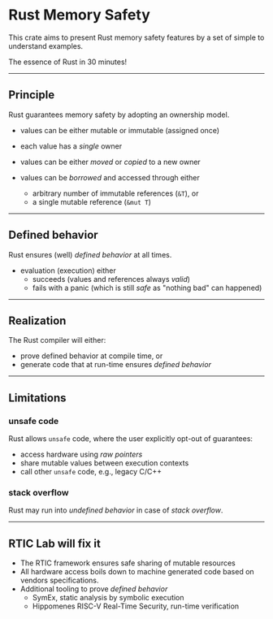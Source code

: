 # Rust Memory Safety

This crate aims to present Rust memory safety features by a set of simple to understand examples.

The essence of Rust in 30 minutes!

---

## Principle

Rust guarantees memory safety by adopting an ownership model.

- values can be either mutable or immutable (assigned once)
- each value has a _single_ owner
- values can be either _moved_ or _copied_ to a new owner

- values can be _borrowed_ and accessed through either
  - arbitrary number of immutable references (`&T`), or
  - a single mutable reference (`&mut T`)

---

## Defined behavior

Rust ensures (well) _defined behavior_ at all times.

- evaluation (execution) either
  - succeeds (values and references always _valid_)
  - fails with a panic (which is still _safe_ as "nothing bad" can happened)

---

## Realization

The Rust compiler will either:

- prove defined behavior at compile time, or
- generate code that at run-time ensures _defined behavior_

---

## Limitations

### unsafe code

Rust allows `unsafe` code, where the user explicitly opt-out of guarantees:

- access hardware using _raw pointers_
- share mutable values between execution contexts
- call other `unsafe` code, e.g., legacy C/C++

### stack overflow

Rust may run into _undefined behavior_ in case of _stack overflow_.

---

## RTIC Lab will fix it

- The RTIC framework ensures safe sharing of mutable resources
- All hardware access boils down to machine generated code based on vendors specifications.
- Additional tooling to prove _defined behavior_
  - SymEx, static analysis by symbolic execution
  - Hippomenes RISC-V Real-Time Security, run-time verification
